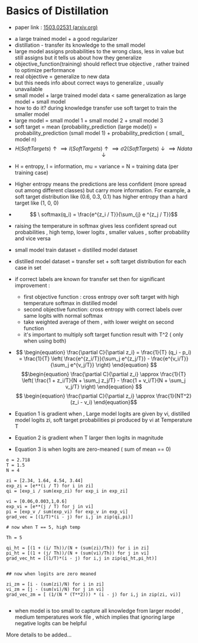 # Basics of Distillation

* paper link : [1503.02531 (arxiv.org)](https://arxiv.org/pdf/1503.02531)
- a large trained model + a good regularizer
- distillation - transfer its knowledge to the small model
- large model assigns probabilities to the wrong class, less in value but still assigns but it tells us about how they generalize
- objective_function(training) should reflect true objective , rather trained to optimize performance 
- real objective = generalize to new data
- but this needs info about correct ways to generalize , usually unavailable
- small model + large trained model data < same generalization as large model + small model
- how to do it? during knowledge transfer use soft target to train the smaller model
- large model = small model 1 + small model 2 + small model 3 
- soft target =  mean {probability_prediction (large model)} = probability_prediction (small model 1) + probability_prediction ( small_ model n)
-  $$
 H(Soft Targets)↑⟹I(Soft Targets)↑⟹σ2(Soft Targets)↓⟹Ndata​↓
$$
* H = entropy, I = information, mu = variance = N = training data (per training case)
* Higher entropy means the predictions are less confident (more spread out among different classes) but carry more information. For example, a soft target distribution like (0.6, 0.3, 0.1) has higher entropy than a hard target like (1, 0, 0)
* $$
\ softmax(q_i) = \frac{e^{z_i / T}}{\sum_{j} e
^{z_j / T}}
​​$$
*  raising the temperature in softmax gives less confident spread out probabilities  , high temp, lower logits , smaller values , softer probability  and vice versa
* small model train dataset = distilled model dataset
* distilled model dataset = transfer set + soft target distribution for each case in set
* if correct labels are known for transfer set then for significant improvement :
	* first objective function : cross entropy over soft target with high temperature softmax in distilled model
	* second objective function: cross entropy with correct labels over same logits with normal softmax
	* take weighted average of them , with lower weight on second function
	* it's important to multiply soft target function result with T^2 ( only when using both)

* $$
 \begin{equation}
\frac{\partial C}{\partial z_i} = \frac{1}{T} (q_i - p_i) = \frac{1}{T} \left( \frac{e^{z_i/T}}{\sum_j e^{z_j/T}} - \frac{e^{v_i/T}}{\sum_j e^{v_j/T}} \right)
\end{equation}
$$
$$\begin{equation}
\frac{\partial C}{\partial z_i} \approx \frac{1}{T} \left( \frac{1 + z_i/T}{N + \sum_j z_j/T} - \frac{1 + v_i/T}{N + \sum_j v_j/T} \right)
\end{equation}
$$
$$
\begin{equation}
\frac{\partial C}{\partial z_i} \approx \frac{1}{NT^2} (z_i - v_i)
\end{equation}$$


* Equation 1 is gradient when , Large model logits are given by vi, distilled model logits zi, soft target probabilities pi produced by vi at Temperature T
* Equation 2 is gradient when T larger then logits in magnitude
* Equation 3 is when logits are zero-meaned ( sum of mean == 0)
 
```
e = 2.718
T = 1.5
N = 4

zi = [2.34, 1.64, 4.54, 3.44]
exp_zi = [e**(i / T) for i in zi]
qi = [exp_i / sum(exp_zi) for exp_i in exp_zi]

vi = [0.06,0.003,1,0.6]
exp_vi = [e**(j / T) for j in vi]
pi = [exp_v / sum(exp_vi) for exp_v in exp_vi]
grad_vec = [(1/T)*(i - j) for i,j in zip(qi,pi)]

# now when T == 5, high temp

Th = 5

qi_ht = [(1 + (i/ Th))/(N + (sum(zi)/Th)) for i in zi]
pi_ht = [(1 + (j/ Th))/(N + (sum(vi)/Th)) for j in vi]
grad_vec_ht = [(1/T)*(i - j) for i,j in zip(qi_ht,pi_ht)]


## now when logits are zero meaned

zi_zm = [i - (sum(zi)/N) for i in zi]
vi_zm = [j - (sum(vi)/N) for j in vi]
grad_vec_zm = [ (1/(N * (T**2))) * (i - j) for i,j in zip(zi, vi)]


```

*  when model is too small to capture all knowledge from larger model , medium temperatures work file , which implies that ignoring large negative logits can be helpful

More details to be added...
